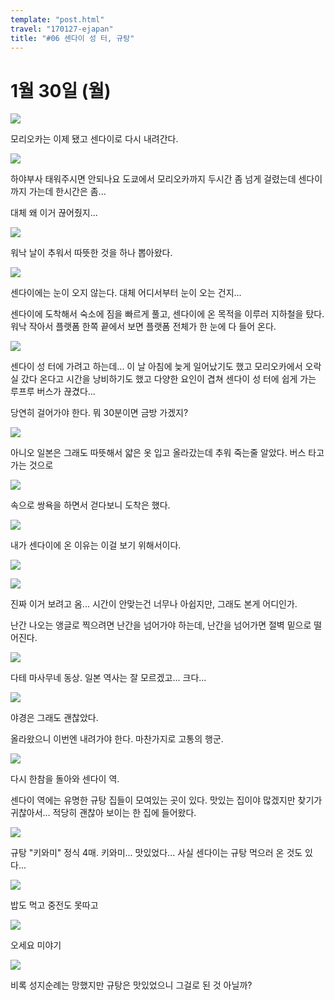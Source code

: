 ```yaml
---
template: "post.html"
travel: "170127-ejapan"
title: "#06 센다이 성 터, 규탕"
---
```



# 1월 30일 (월)

![](/170127-ejapan/06_01.jpg)

모리오카는 이제 됐고 센다이로 다시 내려간다.

![](/170127-ejapan/06_02.jpg)

하야부사 태워주시면 안되나요
도쿄에서 모리오카까지 두시간 좀 넘게 걸렸는데 센다이까지 가는데 한시간은 좀...

대체 왜 이거 끊어줬지...

![](/170127-ejapan/06_03.jpg)

워낙 날이 추워서 따뜻한 것을 하나 뽑아왔다.

![](/170127-ejapan/06_04.jpg)

센다이에는 눈이 오지 않는다.
대체 어디서부터 눈이 오는 건지...

센다이에 도착해서 숙소에 짐을 빠르게 풀고, 센다이에 온 목적을 이루러 지하철을 탔다.
워낙 작아서 플랫폼 한쪽 끝에서 보면 플랫폼 전체가 한 눈에 다 들어 온다.

![](/170127-ejapan/06_05.png)

센다이 성 터에 가려고 하는데... 이 날 아침에 늦게 일어났기도 했고
모리오카에서 오락실 갔다 온다고 시간을 낭비하기도 했고
다양한 요인이 겹쳐 센다이 성 터에 쉽게 가는 루프루 버스가 끊겼다...

당연히 걸어가야 한다.
뭐 30분이면 금방 가겠지?

![](/170127-ejapan/06_06.jpg)

아니오
일본은 그래도 따뜻해서 얇은 옷 입고 올라갔는데 추워 죽는줄 알았다.
버스 타고 가는 것으로

![](/170127-ejapan/06_05.jpg)

속으로 쌍욕을 하면서 걷다보니 도착은 했다.

![](/170127-ejapan/06_07.jpg)

내가 센다이에 온 이유는 이걸 보기 위해서이다.

![](/170127-ejapan/06_08.jpg)

![](/170127-ejapan/06_09.jpg)

진짜 이거 보려고 옴...
시간이 안맞는건 너무나 아쉽지만, 그래도 본게 어디인가.

난간 나오는 앵글로 찍으려면 난간을 넘어가야 하는데, 난간을 넘어가면 절벽 밑으로 떨어진다.

![](/170127-ejapan/06_10.jpg)

다테 마사무네 동상.
일본 역사는 잘 모르겠고... 크다...

![](/170127-ejapan/06_11.jpg)

야경은 그래도 괜찮았다.

올라왔으니 이번엔 내려가야 한다.
마찬가지로 고통의 행군.

![](/170127-ejapan/06_12.jpg)

다시 한참을 돌아와 센다이 역.

센다이 역에는 유명한 규탕 집들이 모여있는 곳이 있다.
맛있는 집이야 많겠지만 찾기가 귀찮아서...
적당히 괜찮아 보이는 한 집에 들어왔다.

![](/170127-ejapan/06_13.jpg)

규탕 "키와미" 정식 4매.
키와미... 맛있었다...
사실 센다이는 규탕 먹으러 온 것도 있다...

![](/170127-ejapan/06_14.jpg)

밥도 먹고 중전도 못따고

![](/170127-ejapan/06_15.jpg)

오세요 미야기

![](/170127-ejapan/06_16.jpg)

비록 성지순례는 망했지만 규탕은 맛있었으니 그걸로 된 것 아닐까?
